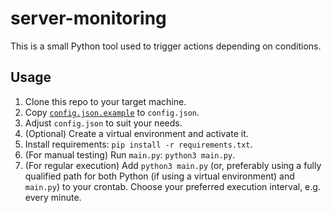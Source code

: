 # server-monitoring

This is a small Python tool used to trigger actions depending on conditions.

## Usage

1. Clone this repo to your target machine.
1. Copy [`config.json.example`](./config.json.example) to `config.json`.
1. Adjust `config.json` to suit your needs.
1. (Optional) Create a virtual environment and activate it.
1. Install requirements: `pip install -r requirements.txt`.
1. (For manual testing) Run `main.py`: `python3 main.py`.
1. (For regular execution) Add `python3 main.py` (or, preferably using a fully qualified path for both Python (if using a virtual environment) and `main.py`) to your crontab. Choose your preferred execution interval, e.g. every minute.
